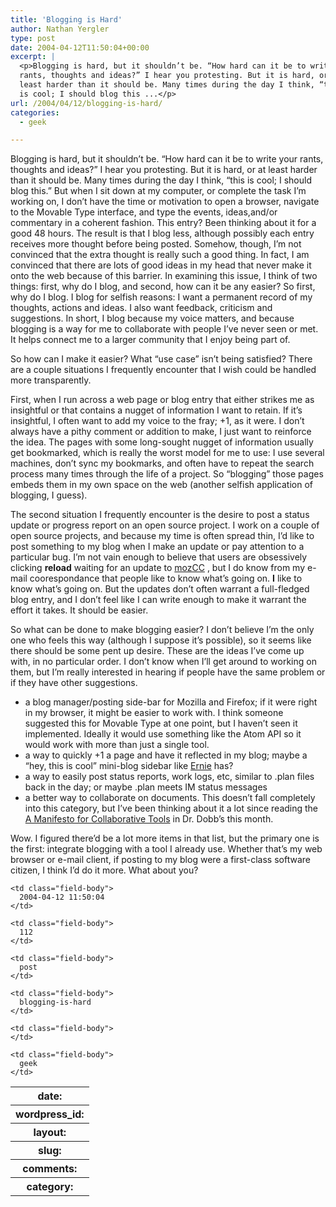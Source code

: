 ```yaml
---
title: 'Blogging is Hard'
author: Nathan Yergler
type: post
date: 2004-04-12T11:50:04+00:00
excerpt: |
  <p>Blogging is hard, but it shouldn’t be. “How hard can it be to write your
  rants, thoughts and ideas?” I hear you protesting. But it is hard, or at
  least harder than it should be. Many times during the day I think, “this
  is cool; I should blog this ...</p>
url: /2004/04/12/blogging-is-hard/
categories:
  - geek

---
```

Blogging is hard, but it shouldn’t be. “How hard can it be to write your rants, thoughts and ideas?” I hear you protesting. But it is hard, or at least harder than it should be. Many times during the day I think, “this is cool; I should blog this.” But when I sit down at my computer, or complete the task I’m working on, I don’t have the time or motivation to open a browser, navigate to the Movable Type interface, and type the events, ideas,and/or commentary in a coherent fashion. This entry? Been thinking about it for a good 48 hours. The result is that I blog less, although possibly each entry receives more thought before being posted. Somehow, though, I’m not convinced that the extra thought is really such a good thing. In fact, I am convinced that there are lots of good ideas in my head that never make it onto the web because of this barrier. In examining this issue, I think of two things: first, why do I blog, and second, how can it be any easier? So first, why do I blog. I blog for selfish reasons: I want a permanent record of my thoughts, actions and ideas. I also want feedback, criticism and suggestions. In short, I blog because my voice matters, and because blogging is a way for me to collaborate with people I’ve never seen or met. It helps connect me to a larger community that I enjoy being part of.

So how can I make it easier? What “use case” isn’t being satisfied? There are a couple situations I frequently encounter that I wish could be handled more transparently.

First, when I run across a web page or blog entry that either strikes me as insightful or that contains a nugget of information I want to retain. If it’s insightful, I often want to add my voice to the fray; +1, as it were. I don’t always have a pithy comment or addition to make, I just want to reinforce the idea. The pages with some long-sought nugget of information usually get bookmarked, which is really the worst model for me to use: I use several machines, don’t sync my bookmarks, and often have to repeat the search process many times through the life of a project. So “blogging” those pages embeds them in my own space on the web (another selfish application of blogging, I guess).

The second situation I frequently encounter is the desire to post a status update or progress report on an open source project. I work on a couple of open source projects, and because my time is often spread thin, I’d like to post something to my blog when I make an update or pay attention to a particular bug. I’m not vain enough to believe that users are obsessively clicking **reload** waiting for an update to [mozCC][1] , but I do know from my e-mail coorespondance that people like to know what’s going on. **I** like to know what’s going on. But the updates don’t often warrant a full-fledged blog entry, and I don’t feel like I can write enough to make it warrant the effort it takes. It should be easier.

So what can be done to make blogging easier? I don’t believe I’m the only one who feels this way (although I suppose it’s possible), so it seems like there should be some pent up desire. These are the ideas I’ve come up with, in no particular order. I don’t know when I’ll get around to working on them, but I’m really interested in hearing if people have the same problem or if they have other suggestions.

<ul class="simple">
  <li>
    a blog manager/posting side-bar for Mozilla and Firefox; if it were right in my browser, it might be easier to work with. I think someone suggested this for Movable Type at one point, but I haven’t seen it implemented. Ideally it would use something like the Atom <span class="caps">API</span> so it would work with more than just a single tool.
  </li>
  <li>
    a way to quickly +1 a page and have it reflected in my blog; maybe a “hey, this is cool” mini-blog sidebar like <a class="reference external" href="http://littleyellowdifferent.com">Ernie</a> has?
  </li>
  <li>
    a way to easily post status reports, work logs, etc, similar to .plan files back in the day; or maybe .plan meets <span class="caps">IM</span> status messages
  </li>
  <li>
    a better way to collaborate on documents. This doesn’t fall completely into this category, but I’ve been thinking about it a lot since reading the <a class="reference external" href="http://www.blueoxen.org/papers/0000D/">A Manifesto for Collaborative Tools</a> in Dr. Dobb’s this month.
  </li>
</ul>

Wow. I figured there’d be a lot more items in that list, but the primary one is the first: integrate blogging with a tool I already use. Whether that’s my web browser or e-mail client, if posting to my blog were a first-class software citizen, I think I’d do it more. What about you?

<table class="docutils field-list" frame="void" rules="none">
  <col class="field-name" /> <col class="field-body" /> <tr class="field">
    <th class="field-name">
      date:
    </th>

    <td class="field-body">
      2004-04-12 11:50:04
    </td>
  </tr>

  <tr class="field">
    <th class="field-name">
      wordpress_id:
    </th>

    <td class="field-body">
      112
    </td>
  </tr>

  <tr class="field">
    <th class="field-name">
      layout:
    </th>

    <td class="field-body">
      post
    </td>
  </tr>

  <tr class="field">
    <th class="field-name">
      slug:
    </th>

    <td class="field-body">
      blogging-is-hard
    </td>
  </tr>

  <tr class="field">
    <th class="field-name">
      comments:
    </th>

    <td class="field-body">
    </td>
  </tr>

  <tr class="field">
    <th class="field-name">
      category:
    </th>

    <td class="field-body">
      geek
    </td>
  </tr>
</table>

 [1]: http://yergler.net/projects/mozcc